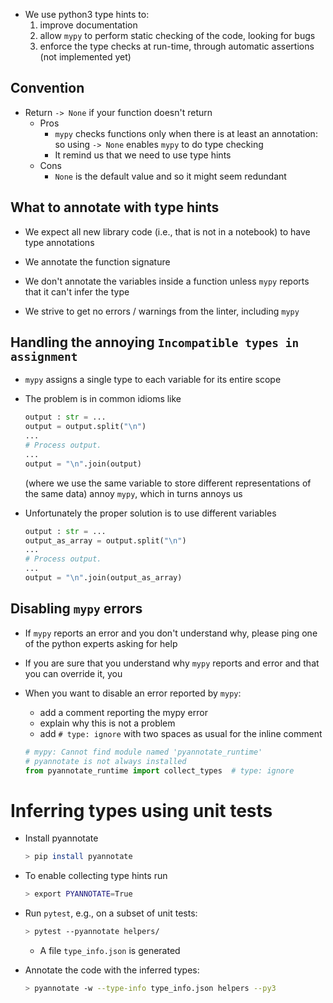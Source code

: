 <!--ts-->
<!--te-->

-   We use python3 type hints to:
    1. improve documentation
    2. allow `mypy` to perform static checking of the code, looking for bugs
    3. enforce the type checks at run-time, through automatic assertions (not
       implemented yet)

## Convention

-   Return `-> None` if your function doesn't return
    -   Pros
        -   `mypy` checks functions only when there is at least an annotation:
            so using `-> None` enables `mypy` to do type checking
        -   It remind us that we need to use type hints
    -   Cons
        -   `None` is the default value and so it might seem redundant

## What to annotate with type hints

-   We expect all new library code (i.e., that is not in a notebook) to have
    type annotations
-   We annotate the function signature
-   We don't annotate the variables inside a function unless `mypy` reports that
    it can't infer the type

-   We strive to get no errors / warnings from the linter, including `mypy`

## Handling the annoying `Incompatible types in assignment`

-   `mypy` assigns a single type to each variable for its entire scope

-   The problem is in common idioms like

    ```python
    output : str = ...
    output = output.split("\n")
    ...
    # Process output.
    ...
    output = "\n".join(output)
    ```

    (where we use the same variable to store different representations of the
    same data) annoy `mypy`, which in turns annoys us

-   Unfortunately the proper solution is to use different variables
    ```python
    output : str = ...
    output_as_array = output.split("\n")
    ...
    # Process output.
    ...
    output = "\n".join(output_as_array)
    ```

## Disabling `mypy` errors

-   If `mypy` reports an error and you don't understand why, please ping one of
    the python experts asking for help

-   If you are sure that you understand why `mypy` reports and error and that
    you can override it, you
-   When you want to disable an error reported by `mypy`:

    -   add a comment reporting the mypy error
    -   explain why this is not a problem
    -   add `# type: ignore` with two spaces as usual for the inline comment

    ```python
    # mypy: Cannot find module named 'pyannotate_runtime'
    # pyannotate is not always installed
    from pyannotate_runtime import collect_types  # type: ignore
    ```

# Inferring types using unit tests

-   Install pyannotate
    ```bash
    > pip install pyannotate
    ```
-   To enable collecting type hints run

    ```bash
    > export PYANNOTATE=True
    ```

-   Run `pytest`, e.g., on a subset of unit tests:

    ```bash
    > pytest --pyannotate helpers/
    ```

    -   A file `type_info.json` is generated

-   Annotate the code with the inferred types:
    ```bash
    > pyannotate -w --type-info type_info.json helpers --py3
    ```

